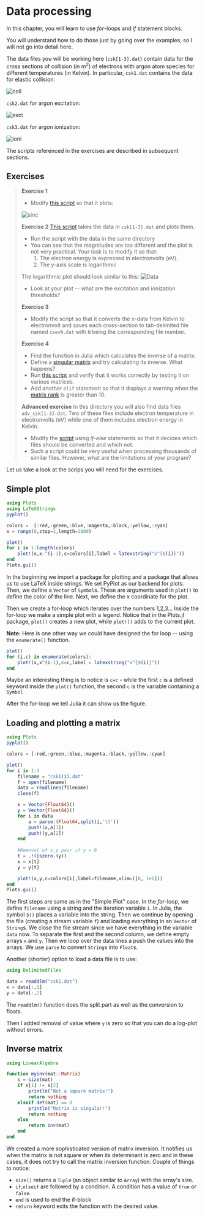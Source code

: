 # Data processing
In this chapter, you will learn to use _*for*_-loops and _*if*_ statement blocks.

You will understand how to do those just by going over the examples, so I will not go into detail here.

The data files you will be working here (`csk[1-3].dat`) contain data for the cross sections of collision (in m<sup>2</sup>) of electrons with argon atom species for different temperatures (in Kelvin).
In particular, `csk1.dat` contains the data for elastic collision:

![coll](http://mathurl.com/ycnhzk89.png)

`csk2.dat` for argon excitation:

![exci](http://mathurl.com/ybd2s6ql.png)

`csk3.dat` for argon ionization:

![ioni](http://mathurl.com/ydyupuzm.png)

The scripts referenced in the exercises are described in subsequent sections.

## Exercises
>  **Exercise 1**
>  * Modify [this script](https://github.com/tungli/F5170-julia/blob/master/4_Data/simple_plot.jl) so that it plots:
>  
>  ![sinc](http://mathurl.com/y983ysyp.png)
>  
>  **Exercise 2**
>  [This script](https://github.com/tungli/F5170-julia/blob/master/4_Data/data_plot.jl) takes the data in `csk[1-3].dat` and plots them.
>  * Run the script with the data in the same directory
>  * You can see that the magnitudes are too different and the plot is not very practical. Your task is to modify it so that:
>    1. The electron energy is expressed in electronvolts (eV).
>    2. The y-axis scale is logarithmic
>  
>  The logarithmic plot should look similar to this:
>  ![Data](https://github.com/tungli/F5170-python/blob/master/4_Data/data_plot.svg)
>  
>  * Look at your plot -- what are the excitation and ionization thresholds?
>  
>  **Exercise 3**
>  * Modify the script so that it converts the *x*-data from Kelvin to electronvolt and saves each cross-section to tab-delimited file named `csevN.dat` with `N` being the corresponding file number.
>  
>  **Exercise 4**
>  * Find the function in Julia which calculates the inverse of a matrix. 
>  * Define a [singular matrix](http://mathworld.wolfram.com/SingularMatrix.html) and try calculating its inverse. What happens?
>  * Run [this script](https://github.com/tungli/F5170-julia/blob/master/4_Data/inverse_matrix.jl) and verify that it works correctly by testing it on various matrices.
>  * Add another `elif` statement so that it displays a warning when the [matrix rank](http://mathworld.wolfram.com/MatrixRank.html) is greater than 10.
>  
>  **Advanced exercise**
>  In this directory you will also find data files `adv_csk[1-3].dat`. Two of these files include electron temperature in electronvolts (eV) while one of them includes electron energy in Kelvin.
>  * Modify the [script](../4_Data/data_plot.jl) using *if-else* statements so that it decides which files should be converted and which not.
>  * Such a script could be very useful when processing thousands of similar files. However, what are the limitations of your program?



Let us take a look at the scrips you will need for the exercises.

## Simple plot
```julia
using Plots
using LaTeXStrings
pyplot()

colors =  [:red,:green,:blue,:magenta,:black,:yellow,:cyan]
x = range(0,stop=1,length=1000)

plot()
for i in 1:length(colors)
    plot!(x,x.^(i-1),c=colors[i],label = latexstring("x^{$(i)}"))
end
Plots.gui()
```
In the beginning we import a package for plotting and a package that allows us to use LaTeX inside strings.
We set PyPlot as our backend for plots.
Then, we define a `Vector` of `Symbol`s.
These are arguments used in `plot()` to define the color of the line.
Next, we define the *x* coordinate for the plot.

Then we create a for-loop which iterates over the numbers 1,2,3...
Inside the for-loop we make a simple plot with a legend.
Notice that in the Plots.jl package, `plot()` creates a new plot, while `plot!()` adds to the current plot.

**Note:** Here is one other way we could have designed the for loop -- using the `enumerate()` function.
```julia
plot()
for (i,c) in enumerate(colors):
    plot!(x,x^(i-1),c=c,label = latexstring("x^{$(i)}"))
end
```
Maybe an interesting thing is to notice is `c=c` - while the first `c` is a defined keyword inside the `plot()` function, the second `c` is the variable containing a `Symbol`


After the for-loop we tell Julia it can show us the figure.

## Loading and plotting a matrix

```julia
using Plots
pyplot()

colors = [:red,:green,:blue,:magenta,:black,:yellow,:cyan]

plot()
for i in 1:3
    filename = "csk$(i).dat"
    f = open(filename)
    data = readlines(filename)
    close(f)

    x = Vector{Float64}()
    y = Vector{Float64}()
    for i in data
        a = parse.(Float64,split(i,'\t'))
        push!(x,a[1])
        push!(y,a[2])
    end
    
    #Removal of x,y pair if y = 0
    t = .!(iszero.(y))
    x = x[t]
    y = y[t]

    plot!(x,y,c=colors[i],label=filename,xlim=([0, 1e6]))
end
Plots.gui()
```
The first steps are same as in the "Simple Plot" case.
In the *for*-loop, we define `filename` using a string and the iteration variable `i`.
In Julia, the symbol `$()` places a variable into the string.
Then we continue by opening the file (creating a stream variable `f`) and loading everything in an `Vector` of `String`s.
We close the file stream since we have everything in the variable `data` now.
To separate the first and the second column, we define empty arrays `x` and `y`.
Then we loop over the data lines a push the values into the arrays.
We use `parse` to convert `String`s into `Float`s.

Another (shorter) option to load a data file is to use:
```julia
using DelimitedFiles

data = readdlm("csk1.dat")
x = data[:,1]
y = data[:,2]
```
The `readdlm()` function does the split part as well as the conversion to floats.

Then I added removal of value where `y` is zero so that you can do a log-plot without errors.

## Inverse matrix
```julia
using LinearAlgebra

function myinv(mat::Matrix)
    s = size(mat)
    if s[1] != s[2]
        println("Not a square matrix!")
        return nothing
    elseif det(mat) == 0
        println("Matrix is singular!")
        return nothing
    else
        return inv(mat)
    end
end
```
We created a more sophisticated version of matrix inversion.
It notifies us when the matrix is not square or when its determinant is zero and in these cases, it does not try to call the matrix inversion function.
Couple of things to notice:
 * `size()` returns a `Tuple` (an object similar to `Array`) with the array's size.
 * `if`,`elseif` are followed by a condition. A condition has a value of `true` or `false`.
 * `end` is used to end the if-block
 * `return` keyword exits the function with the desired value.

 

